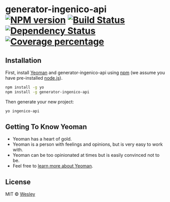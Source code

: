 # generator-ingenico-api [![NPM version][npm-image]][npm-url] [![Build Status][travis-image]][travis-url] [![Dependency Status][daviddm-image]][daviddm-url] [![Coverage percentage][coveralls-image]][coveralls-url]
> 

## Installation

First, install [Yeoman](http://yeoman.io) and generator-ingenico-api using [npm](https://www.npmjs.com/) (we assume you have pre-installed [node.js](https://nodejs.org/)).

```bash
npm install -g yo
npm install -g generator-ingenico-api
```

Then generate your new project:

```bash
yo ingenico-api
```

## Getting To Know Yeoman

 * Yeoman has a heart of gold.
 * Yeoman is a person with feelings and opinions, but is very easy to work with.
 * Yeoman can be too opinionated at times but is easily convinced not to be.
 * Feel free to [learn more about Yeoman](http://yeoman.io/).

## License

MIT © [Wesley]()


[npm-image]: https://badge.fury.io/js/generator-ingenico-api.svg
[npm-url]: https://npmjs.org/package/generator-ingenico-api
[travis-image]: https://travis-ci.org/WesleyMarques/generator-ingenico-api.svg?branch=master
[travis-url]: https://travis-ci.org/WesleyMarques/generator-ingenico-api
[daviddm-image]: https://david-dm.org/WesleyMarques/generator-ingenico-api.svg?theme=shields.io
[daviddm-url]: https://david-dm.org/WesleyMarques/generator-ingenico-api
[coveralls-image]: https://coveralls.io/repos/WesleyMarques/generator-ingenico-api/badge.svg
[coveralls-url]: https://coveralls.io/r/WesleyMarques/generator-ingenico-api
